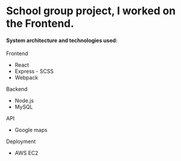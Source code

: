 # School group project, I worked on the Frontend.

#### System architecture and technologies used:

Frontend
- React
- Express - SCSS
- Webpack

Backend
- Node.js
- MySQL 

API
- Google maps 

Deployment
- AWS EC2
